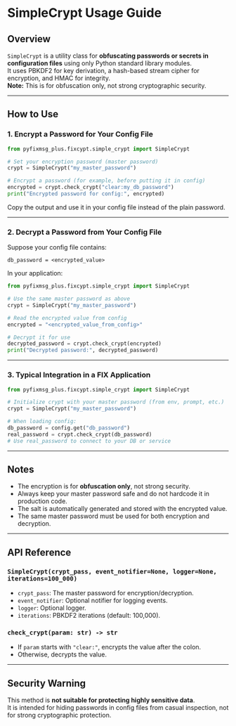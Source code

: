 # SimpleCrypt Usage Guide

## Overview

`SimpleCrypt` is a utility class for **obfuscating passwords or secrets in configuration files** using only Python standard library modules.  
It uses PBKDF2 for key derivation, a hash-based stream cipher for encryption, and HMAC for integrity.  
**Note:** This is for obfuscation only, not strong cryptographic security.

---

## How to Use

### 1. Encrypt a Password for Your Config File

```python
from pyfixmsg_plus.fixcypt.simple_crypt import SimpleCrypt

# Set your encryption password (master password)
crypt = SimpleCrypt("my_master_password")

# Encrypt a password (for example, before putting it in config)
encrypted = crypt.check_crypt("clear:my_db_password")
print("Encrypted password for config:", encrypted)
```

Copy the output and use it in your config file instead of the plain password.

---

### 2. Decrypt a Password from Your Config File

Suppose your config file contains:
```
db_password = <encrypted_value>
```

In your application:

```python
from pyfixmsg_plus.fixcypt.simple_crypt import SimpleCrypt

# Use the same master password as above
crypt = SimpleCrypt("my_master_password")

# Read the encrypted value from config
encrypted = "<encrypted_value_from_config>"

# Decrypt it for use
decrypted_password = crypt.check_crypt(encrypted)
print("Decrypted password:", decrypted_password)
```

---

### 3. Typical Integration in a FIX Application

```python
from pyfixmsg_plus.fixcypt.simple_crypt import SimpleCrypt

# Initialize crypt with your master password (from env, prompt, etc.)
crypt = SimpleCrypt("my_master_password")

# When loading config:
db_password = config.get("db_password")
real_password = crypt.check_crypt(db_password)
# Use real_password to connect to your DB or service
```

---

## Notes

- The encryption is for **obfuscation only**, not strong security.
- Always keep your master password safe and do not hardcode it in production code.
- The salt is automatically generated and stored with the encrypted value.
- The same master password must be used for both encryption and decryption.

---

## API Reference

### `SimpleCrypt(crypt_pass, event_notifier=None, logger=None, iterations=100_000)`

- `crypt_pass`: The master password for encryption/decryption.
- `event_notifier`: Optional notifier for logging events.
- `logger`: Optional logger.
- `iterations`: PBKDF2 iterations (default: 100,000).

### `check_crypt(param: str) -> str`

- If `param` starts with `"clear:"`, encrypts the value after the colon.
- Otherwise, decrypts the value.

---

## Security Warning

This method is **not suitable for protecting highly sensitive data**.  
It is intended for hiding passwords in config files from casual inspection, not for strong cryptographic protection.
